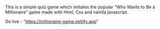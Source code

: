 This is a simple quiz game which imitates the popular "Who Wants to Be a Millionaire" game made with Html, Css and vanilla javascript.

Go live - "https://millionaire-game.netlify.app"
